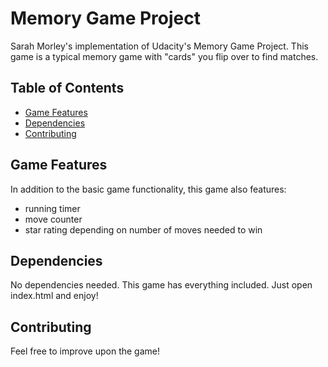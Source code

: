 # Memory Game Project

Sarah Morley's implementation of Udacity's Memory Game Project. This game is a typical memory game with "cards" you flip over to find matches.

## Table of Contents

* [Game Features](#gamefeatures)
* [Dependencies](#dependencies)
* [Contributing](#contributing)

## Game Features

In addition to the basic game functionality, this game also features:

* running timer
* move counter
* star rating depending on number of moves needed to win

## Dependencies

No dependencies needed. This game has everything included. Just open index.html and enjoy!

## Contributing

Feel free to improve upon the game!
